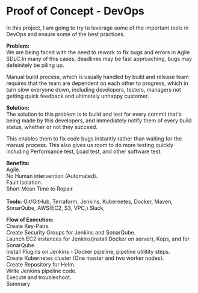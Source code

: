 # Proof of Concept - DevOps

In this project, I am going to try to leverage some of the important tools in DevOps and ensure some of the best practices. 

**Problem:**<br />
We are being faced with the need to rework to fix bugs and errors in Agile SDLC.In many of this cases, deadlines may be fast approaching, bugs may defeinitely be piling up. 

Manual build process, which is usually handled by build and release team requires that the team are dependent on each other to progress, which in turn slow everyone down, including developers, testers, managers not getting quick feedback and ultimately unhappy customer. 

**Solution:**<br />
The solution to this problem is to build and test for every commit that's being made by this developers, and immediately notify them of every build status, whether or not they succeed. 

This enables them to fix code bugs instantly rather than waiting for the manual process. This also gives us room to do more testing quickly including Performance test, Load test, and other software test. 

**Benefits:**<br />
Agile.<br />
No Human intervention (Automated).<br />
Fault Isolation.<br />
Short Mean Time to Repair.<br /><br />
**Tools:** Git/GitHub, Terraform, Jenkins, Kubernetes, Docker, Maven, SonarQube, AWS(EC2, S3, VPC,) Slack,

**Flow of Execution:** <br />
Create Key-Pairs.<br />
Create Security Groups for Jenkins and SonarQube.<br />
Launch EC2 instances for Jenkins(install Docker on server), Kops, and for SonarQube.<br />
Install Plugins on Jenkins - Docker pipeline, pipeline utilitity steps.<br />
Create Kubernetes cluster (One master and two worker nodes). <br />
Create Repository for Helm. <br />
Write Jenkins pipeline code.<br />
Execute and troubleshoot.<br />
Summary
